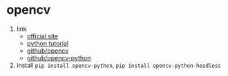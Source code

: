 # opencv

1. link
   * [official site](https://opencv.org/)
   * [python tutorial](https://docs.opencv.org/master/d6/d00/tutorial_py_root.html)
   * [github/opencv](https://github.com/opencv/opencv)
   * [github/opencv-python](https://github.com/skvark/opencv-python)
2. install `pip install opencv-python`, `pip install opencv-python-headless`
